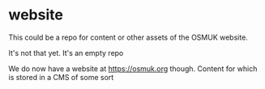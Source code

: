 # website
This could be a repo for content or other assets of the OSMUK website.

It's not that yet. It's an empty repo

We do now have a website at https://osmuk.org though. Content for which is stored in a CMS of some sort

